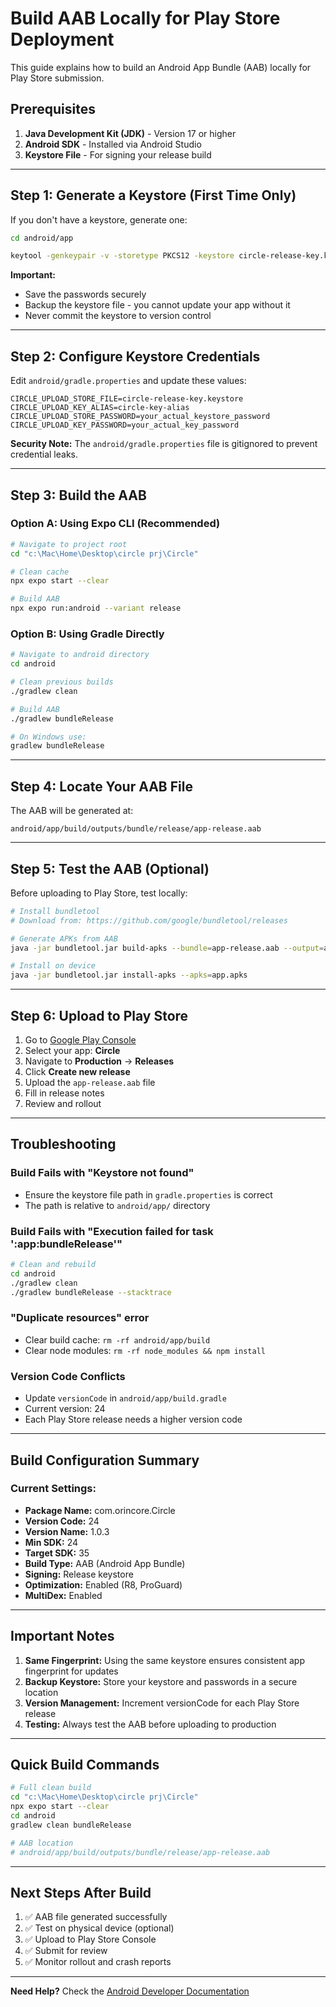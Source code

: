 # Build AAB Locally for Play Store Deployment

This guide explains how to build an Android App Bundle (AAB) locally for Play Store submission.

## Prerequisites

1. **Java Development Kit (JDK)** - Version 17 or higher
2. **Android SDK** - Installed via Android Studio
3. **Keystore File** - For signing your release build

---

## Step 1: Generate a Keystore (First Time Only)

If you don't have a keystore, generate one:

```bash
cd android/app

keytool -genkeypair -v -storetype PKCS12 -keystore circle-release-key.keystore -alias circle-key-alias -keyalg RSA -keysize 2048 -validity 10000
```

**Important:** 
- Save the passwords securely
- Backup the keystore file - you cannot update your app without it
- Never commit the keystore to version control

---

## Step 2: Configure Keystore Credentials

Edit `android/gradle.properties` and update these values:

```properties
CIRCLE_UPLOAD_STORE_FILE=circle-release-key.keystore
CIRCLE_UPLOAD_KEY_ALIAS=circle-key-alias
CIRCLE_UPLOAD_STORE_PASSWORD=your_actual_keystore_password
CIRCLE_UPLOAD_KEY_PASSWORD=your_actual_key_password
```

**Security Note:** The `android/gradle.properties` file is gitignored to prevent credential leaks.

---

## Step 3: Build the AAB

### Option A: Using Expo CLI (Recommended)

```bash
# Navigate to project root
cd "c:\Mac\Home\Desktop\circle prj\Circle"

# Clean cache
npx expo start --clear

# Build AAB
npx expo run:android --variant release
```

### Option B: Using Gradle Directly

```bash
# Navigate to android directory
cd android

# Clean previous builds
./gradlew clean

# Build AAB
./gradlew bundleRelease

# On Windows use:
gradlew bundleRelease
```

---

## Step 4: Locate Your AAB File

The AAB will be generated at:
```
android/app/build/outputs/bundle/release/app-release.aab
```

---

## Step 5: Test the AAB (Optional)

Before uploading to Play Store, test locally:

```bash
# Install bundletool
# Download from: https://github.com/google/bundletool/releases

# Generate APKs from AAB
java -jar bundletool.jar build-apks --bundle=app-release.aab --output=app.apks --mode=universal

# Install on device
java -jar bundletool.jar install-apks --apks=app.apks
```

---

## Step 6: Upload to Play Store

1. Go to [Google Play Console](https://play.google.com/console)
2. Select your app: **Circle**
3. Navigate to **Production** → **Releases**
4. Click **Create new release**
5. Upload the `app-release.aab` file
6. Fill in release notes
7. Review and rollout

---

## Troubleshooting

### Build Fails with "Keystore not found"

- Ensure the keystore file path in `gradle.properties` is correct
- The path is relative to `android/app/` directory

### Build Fails with "Execution failed for task ':app:bundleRelease'"

```bash
# Clean and rebuild
cd android
./gradlew clean
./gradlew bundleRelease --stacktrace
```

### "Duplicate resources" error

- Clear build cache: `rm -rf android/app/build`
- Clear node modules: `rm -rf node_modules && npm install`

### Version Code Conflicts

- Update `versionCode` in `android/app/build.gradle`
- Current version: 24
- Each Play Store release needs a higher version code

---

## Build Configuration Summary

### Current Settings:
- **Package Name:** com.orincore.Circle
- **Version Code:** 24
- **Version Name:** 1.0.3
- **Min SDK:** 24
- **Target SDK:** 35
- **Build Type:** AAB (Android App Bundle)
- **Signing:** Release keystore
- **Optimization:** Enabled (R8, ProGuard)
- **MultiDex:** Enabled

---

## Important Notes

1. **Same Fingerprint:** Using the same keystore ensures consistent app fingerprint for updates
2. **Backup Keystore:** Store your keystore and passwords in a secure location
3. **Version Management:** Increment versionCode for each Play Store release
4. **Testing:** Always test the AAB before uploading to production

---

## Quick Build Commands

```bash
# Full clean build
cd "c:\Mac\Home\Desktop\circle prj\Circle"
npx expo start --clear
cd android
gradlew clean bundleRelease

# AAB location
# android/app/build/outputs/bundle/release/app-release.aab
```

---

## Next Steps After Build

1. ✅ AAB file generated successfully
2. ✅ Test on physical device (optional)
3. ✅ Upload to Play Store Console
4. ✅ Submit for review
5. ✅ Monitor rollout and crash reports

---

**Need Help?** Check the [Android Developer Documentation](https://developer.android.com/studio/publish/app-signing)
